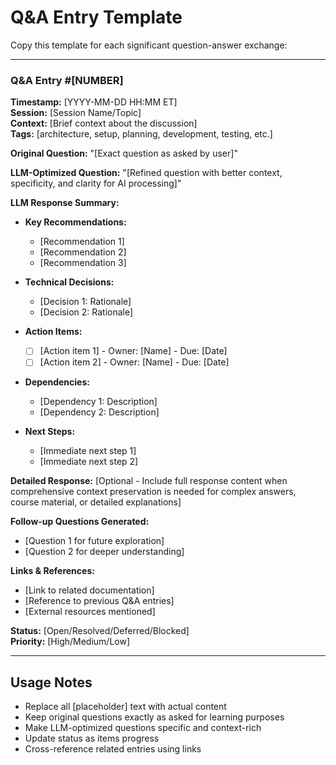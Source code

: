 # Q&A Entry Template

Copy this template for each significant question-answer exchange:

---

### Q&A Entry #[NUMBER]
**Timestamp:** [YYYY-MM-DD HH:MM ET]  
**Session:** [Session Name/Topic]  
**Context:** [Brief context about the discussion]  
**Tags:** [architecture, setup, planning, development, testing, etc.]

**Original Question:**
"[Exact question as asked by user]"

**LLM-Optimized Question:**
"[Refined question with better context, specificity, and clarity for AI processing]"

**LLM Response Summary:**
- **Key Recommendations:** 
  - [Recommendation 1]
  - [Recommendation 2]
  - [Recommendation 3]

- **Technical Decisions:** 
  - [Decision 1: Rationale]
  - [Decision 2: Rationale]

- **Action Items:** 
  - [ ] [Action item 1] - Owner: [Name] - Due: [Date]
  - [ ] [Action item 2] - Owner: [Name] - Due: [Date]

- **Dependencies:** 
  - [Dependency 1: Description]
  - [Dependency 2: Description]

- **Next Steps:** 
  - [Immediate next step 1]
  - [Immediate next step 2]

**Detailed Response:** [Optional - Include full response content when comprehensive context preservation is needed for complex answers, course material, or detailed explanations]

**Follow-up Questions Generated:**
- [Question 1 for future exploration]
- [Question 2 for deeper understanding]

**Links & References:**
- [Link to related documentation]
- [Reference to previous Q&A entries]
- [External resources mentioned]

**Status:** [Open/Resolved/Deferred/Blocked]  
**Priority:** [High/Medium/Low]

---

## Usage Notes
- Replace all [placeholder] text with actual content
- Keep original questions exactly as asked for learning purposes
- Make LLM-optimized questions specific and context-rich
- Update status as items progress
- Cross-reference related entries using links